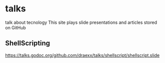 # talks
talk about tecnology
This site plays slide presentations and articles stored on GitHub

## ShellScripting 
https://talks.godoc.org/github.com/draexx/talks/shellscript/shellscript.slide
